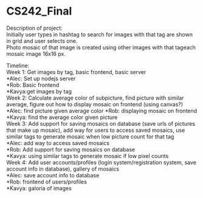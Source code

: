 CS242_Final
===========
Description of project:  
Initially user types in hashtag to search for images with that tag are shown in grid and user selects one.  
Photo mosaic of that image is created using other images with that tageach mosaic image 16x16 px.  

Timeline:  
Week 1: Get images by tag, basic frontend, basic server  
*Alec: Set up nodejs server  
*Rob: Basic frontend  
*Kavya:get images by tag  
Week 2: Calculate average color of subpicture, find picture with similar average, figure out how to display mosaic on frontend (using canvas?)  
*Alec: find picture given average color
*Rob: displaying mosaic on frontend
*Kavya: find the average color given picture  
Week 3: Add support for saving mosaics on database (save urls of pictures that make up mosaic), add way for users to access saved mosaics, use similar tags to generate mosaic when low picture count for that tag  
*Alec: add way to access saved mosaics  
*Rob: Add support for saving mosaics on database  
*Kavya: using similar tags to generate mosaic if low pixel counts  
Week 4:  Add user accounts/profiles (login system/registration system, save account info in database), gallery of mosaics  
*Alec: save account info to database  
*Rob:  frontend of users/profiles  
*Kavya: galoria of images  
